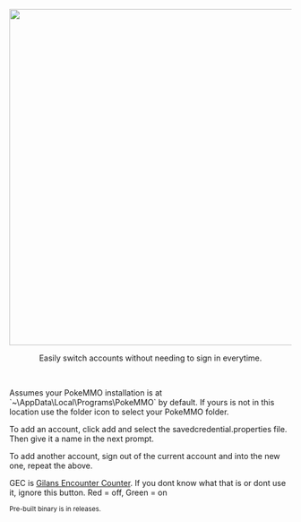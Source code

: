 <p align="center">
    <img src="https://i.revz.dev/qlrUAOX.png" width=600>
    <p align="center">Easily switch accounts without needing to sign in everytime.</p>
</p>
<br>


<div>
    <p>Assumes your PokeMMO installation is at `~\AppData\Local\Programs\PokeMMO` by default. If yours is not in this location use the folder icon to select your PokeMMO folder.</p>
    <p>To add an account, click add and select the savedcredential.properties file. Then give it a name in the next prompt.</p>
    <p>To add another account, sign out of the current account and into the new one, repeat the above.</p>
    <p>GEC is <a href="https://forums.pokemmo.eu/index.php?/topic/137452-tool-gilans-encounter-counter-beta-available-v102-update/">Gilans Encounter Counter</a>. If you dont know what that is or dont use it, ignore this    button. Red = off, Green = on</p>
</div>

<p><sub>Pre-built binary is in releases.</sub></p>

